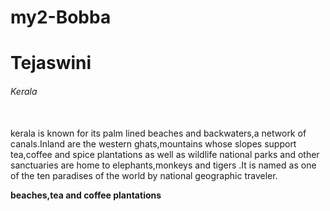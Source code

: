 # my2-Bobba
# Tejaswini
###### Kerala 
<br>
kerala is known for its palm lined beaches and backwaters,a network of canals.Inland are the western ghats,mountains whose slopes support tea,coffee and spice plantations as well as wildlife national parks and other sanctuaries are home to elephants,monkeys and tigers .It is named as one of the ten paradises of the world by national geographic traveler.<br>

**beaches,tea and coffee plantations**

